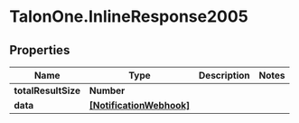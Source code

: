 # TalonOne.InlineResponse2005

## Properties

Name | Type | Description | Notes
------------ | ------------- | ------------- | -------------
**totalResultSize** | **Number** |  | 
**data** | [**[NotificationWebhook]**](NotificationWebhook.md) |  | 


